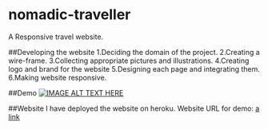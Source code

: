 # nomadic-traveller
A Responsive travel website.


##Developing the website
1.Deciding the domain of the project.
2.Creating a wire-frame.
3.Collecting appropriate pictures and illustrations.
4.Creating logo and brand for the website
5.Designing each page and integrating them.
6.Making website responsive.

##Demo
[![IMAGE ALT TEXT HERE](https://youtu.be/gB6pvfoBTPY)](https://youtu.be/gB6pvfoBTPY)

##Website
I have deployed the website on heroku.
Website URL for demo: [a link](https://lnkd.in/gc-FfmF)
